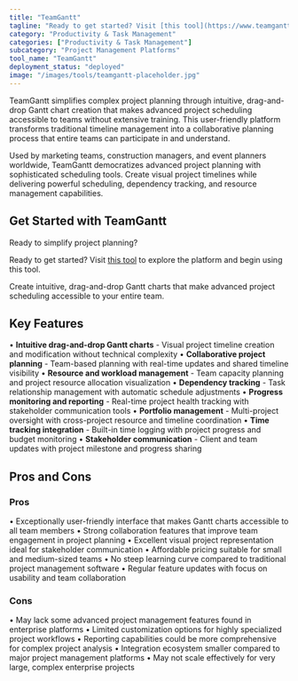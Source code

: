 ```yaml
---
title: "TeamGantt"
tagline: "Ready to get started? Visit [this tool](https://www.teamgantt.com) to explore the platform and begin using this tool...."
category: "Productivity & Task Management"
categories: ["Productivity & Task Management"]
subcategory: "Project Management Platforms"
tool_name: "TeamGantt"
deployment_status: "deployed"
image: "/images/tools/teamgantt-placeholder.jpg"
---
```

TeamGantt simplifies complex project planning through intuitive, drag-and-drop Gantt chart creation that makes advanced project scheduling accessible to teams without extensive training. This user-friendly platform transforms traditional timeline management into a collaborative planning process that entire teams can participate in and understand.

Used by marketing teams, construction managers, and event planners worldwide, TeamGantt democratizes advanced project planning with sophisticated scheduling tools. Create visual project timelines while delivering powerful scheduling, dependency tracking, and resource management capabilities.

## Get Started with TeamGantt

Ready to simplify project planning? 

Ready to get started? Visit [this tool](https://www.teamgantt.com) to explore the platform and begin using this tool.

Create intuitive, drag-and-drop Gantt charts that make advanced project scheduling accessible to your entire team.

## Key Features

• **Intuitive drag-and-drop Gantt charts** - Visual project timeline creation and modification without technical complexity
• **Collaborative project planning** - Team-based planning with real-time updates and shared timeline visibility
• **Resource and workload management** - Team capacity planning and project resource allocation visualization
• **Dependency tracking** - Task relationship management with automatic schedule adjustments
• **Progress monitoring and reporting** - Real-time project health tracking with stakeholder communication tools
• **Portfolio management** - Multi-project oversight with cross-project resource and timeline coordination
• **Time tracking integration** - Built-in time logging with project progress and budget monitoring
• **Stakeholder communication** - Client and team updates with project milestone and progress sharing

## Pros and Cons

### Pros
• Exceptionally user-friendly interface that makes Gantt charts accessible to all team members
• Strong collaboration features that improve team engagement in project planning
• Excellent visual project representation ideal for stakeholder communication
• Affordable pricing suitable for small and medium-sized teams
• No steep learning curve compared to traditional project management software
• Regular feature updates with focus on usability and team collaboration

### Cons
• May lack some advanced project management features found in enterprise platforms
• Limited customization options for highly specialized project workflows
• Reporting capabilities could be more comprehensive for complex project analysis
• Integration ecosystem smaller compared to major project management platforms
• May not scale effectively for very large, complex enterprise projects